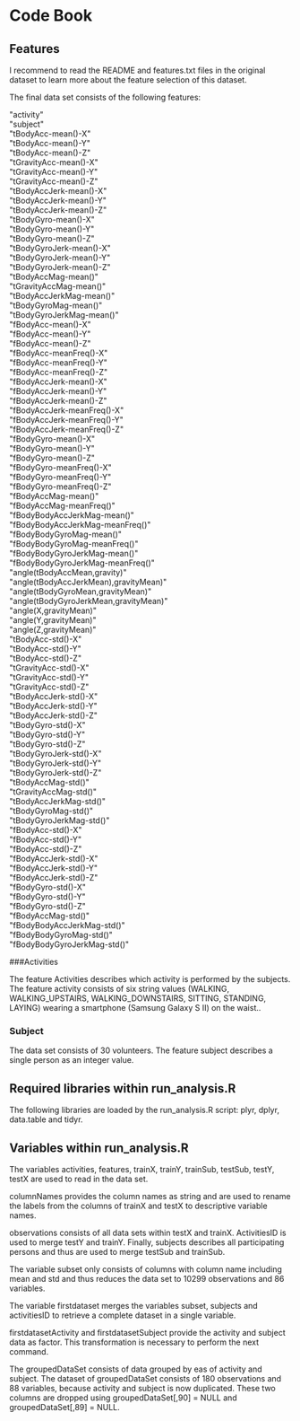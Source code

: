 # Code Book

## Features 

I recommend to read the README and features.txt files in the original dataset to learn more about the feature selection of this dataset.

The final data set consists of the following features:

"activity"  
"subject"  
"tBodyAcc-mean()-X"  
"tBodyAcc-mean()-Y"  
"tBodyAcc-mean()-Z"  
"tGravityAcc-mean()-X"  
"tGravityAcc-mean()-Y"  
"tGravityAcc-mean()-Z"  
"tBodyAccJerk-mean()-X"  
"tBodyAccJerk-mean()-Y"  
"tBodyAccJerk-mean()-Z"  
"tBodyGyro-mean()-X"  
"tBodyGyro-mean()-Y"  
"tBodyGyro-mean()-Z"  
"tBodyGyroJerk-mean()-X"  
"tBodyGyroJerk-mean()-Y"  
"tBodyGyroJerk-mean()-Z"  
"tBodyAccMag-mean()"  
"tGravityAccMag-mean()"  
"tBodyAccJerkMag-mean()"  
"tBodyGyroMag-mean()"  
"tBodyGyroJerkMag-mean()"  
"fBodyAcc-mean()-X"  
"fBodyAcc-mean()-Y"  
"fBodyAcc-mean()-Z"  
"fBodyAcc-meanFreq()-X"  
"fBodyAcc-meanFreq()-Y"  
"fBodyAcc-meanFreq()-Z"  
"fBodyAccJerk-mean()-X"  
"fBodyAccJerk-mean()-Y"  
"fBodyAccJerk-mean()-Z"  
"fBodyAccJerk-meanFreq()-X"  
"fBodyAccJerk-meanFreq()-Y"  
"fBodyAccJerk-meanFreq()-Z"  
"fBodyGyro-mean()-X"  
"fBodyGyro-mean()-Y"  
"fBodyGyro-mean()-Z"  
"fBodyGyro-meanFreq()-X"  
"fBodyGyro-meanFreq()-Y"  
"fBodyGyro-meanFreq()-Z"  
"fBodyAccMag-mean()"  
"fBodyAccMag-meanFreq()"  
"fBodyBodyAccJerkMag-mean()"  
"fBodyBodyAccJerkMag-meanFreq()"  
"fBodyBodyGyroMag-mean()"  
"fBodyBodyGyroMag-meanFreq()"  
"fBodyBodyGyroJerkMag-mean()"  
"fBodyBodyGyroJerkMag-meanFreq()"  
"angle(tBodyAccMean,gravity)"  
"angle(tBodyAccJerkMean),gravityMean)"  
"angle(tBodyGyroMean,gravityMean)"  
"angle(tBodyGyroJerkMean,gravityMean)"  
"angle(X,gravityMean)"  
"angle(Y,gravityMean)"  
"angle(Z,gravityMean)"  
"tBodyAcc-std()-X"  
"tBodyAcc-std()-Y"  
"tBodyAcc-std()-Z"  
"tGravityAcc-std()-X"  
"tGravityAcc-std()-Y"  
"tGravityAcc-std()-Z"  
"tBodyAccJerk-std()-X"  
"tBodyAccJerk-std()-Y"  
"tBodyAccJerk-std()-Z"  
"tBodyGyro-std()-X"  
"tBodyGyro-std()-Y"  
"tBodyGyro-std()-Z"  
"tBodyGyroJerk-std()-X"  
"tBodyGyroJerk-std()-Y"  
"tBodyGyroJerk-std()-Z"  
"tBodyAccMag-std()"  
"tGravityAccMag-std()"  
"tBodyAccJerkMag-std()"  
"tBodyGyroMag-std()"  
"tBodyGyroJerkMag-std()"  
"fBodyAcc-std()-X"  
"fBodyAcc-std()-Y"  
"fBodyAcc-std()-Z"  
"fBodyAccJerk-std()-X"  
"fBodyAccJerk-std()-Y"  
"fBodyAccJerk-std()-Z"  
"fBodyGyro-std()-X"  
"fBodyGyro-std()-Y"  
"fBodyGyro-std()-Z"  
"fBodyAccMag-std()"  
"fBodyBodyAccJerkMag-std()"  
"fBodyBodyGyroMag-std()"  
"fBodyBodyGyroJerkMag-std()" 




###Activities

The feature Activities describes which activity is performed by the subjects. The feature activity consists of six string values (WALKING, WALKING_UPSTAIRS, WALKING_DOWNSTAIRS, SITTING, STANDING, LAYING) wearing a smartphone (Samsung Galaxy S II) on the waist.. 

### Subject
The data set consists of 30 volunteers. The feature subject describes a single person as an integer value.

## Required libraries within run_analysis.R

The following libraries are loaded by the run_analysis.R script: plyr, dplyr, data.table and tidyr.


## Variables within run_analysis.R
The variables activities, features, trainX,  trainY, trainSub, testSub, testY, testX are used to read in the data set. 

columnNames provides the column names as string and are used to rename the labels from the columns of trainX and testX to descriptive variable names.

observations consists of all data sets within testX and trainX. ActivitiesID is used to merge testY and trainY. Finally, subjects describes all participating persons and thus are used to merge testSub and trainSub.

The variable subset only consists of columns with column name including mean and std and thus reduces the data set to 10299 observations and 86 variables.

The variable firstdataset merges the variables subset, subjects and activitiesID to retrieve a complete dataset in a single variable. 

firstdatasetActivity and firstdatasetSubject provide the activity and subject data as factor. This transformation is necessary to perform the next command. 

The groupedDataSet consists of data grouped by eas of activity and subject. The dataset of groupedDataSet consists of 180 observations and 88 variables, because activity and subject is now duplicated. 
These two columns are dropped using groupedDataSet[,90] = NULL and groupedDataSet[,89] = NULL.





